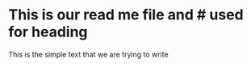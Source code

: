 # This is our read me file and # used for heading

This is the simple text that we are trying to write
